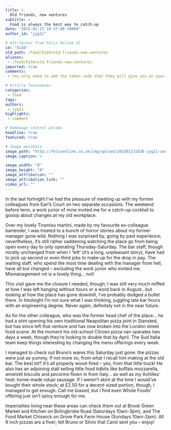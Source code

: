 ```yaml
---
title: >
  Old friends, new ventures
subtitle: >
  Food is always the best way to catch-up
date: "2015-01-23 18:37:09 +0000"
author_id: "jyg11"

# Attributes from Felix Online V1
id: "5144"
old_path: /food/5144/old-friends-new-ventures
aliases:
 - /food/5144/old-friends-new-ventures
imported: true
comments:
 - You only need to add the token code that they will give you on your website pages or post You can write a post like how I did and thats all

# Article Taxonomies
categories:
 - food
tags:
authors:
 - jyg11
highlights:
 - comment

# Homepage control params
headline: true
featured: true

# Image metadata
image_path: "http://felixonline.co.uk/img/upload/201501231836-jyg11-unnamed-4.jpg"
image_caption: >

image_width: "0"
image_height: "0"
image_attribution: ""
image_attribution_link: ""
video_url: ""
---
```


In the last fortnight I’ve had the pleasure of meeting up with my former colleagues from Earl’s Court on two separate occasions. The weekend before term, a work junior of mine invited me for a catch-up cocktail to gossip about changes at my old workplace.

Over my lovely Tiramisu martini, made by my favourite ex-colleague bartender, I was treated to a bunch of horror stories about my former manager gone wild. Nothing I was surprised by, going by past experience; nevertheless, it’s still rather saddening watching the place go from being open every day to only operating Thursday-Saturday. The bar staff, though mostly unchanged from when I ‘left’ (it’s a long, unpleasant story), have had to pick up second or even third jobs to make up for the drop in pay. The waiting staff, who spend the most time dealing with the manager from hell, have all but changed – excluding the work junior who invited me. Mismanagement rot is a lovely thing... not!

This visit gave me the closure I needed, though; I was still very much miffed at how I was left hanging without hours or a word back in August...but looking at how the place has gone downhill, I’ve probably dodged a bullet there. In hindsight I’m not sure what I was thinking, juggling late bar hours with an engineering degree. Never again, definitely not in the near future.

As for the other colleague, who was the former head chef of the place... he had a stint opening his own traditional Neapolitan pizza joint in Stansted, but has since left that venture and has now broken into the London street food scene. At the moment his old-school Citroen pizza van operates two days a week, though they’re looking to double that by April. The Sud Italia team keep things interesting by changing the menu offerings every week.

I managed to check out Bruno’s wares this Saturday just gone: the pizzas were just as yummy, if not more so, from what I recall him making at the old bar. The best bit? It’s all properly wood-fired – yes, from that little truck! He also has an adjoining stall selling little food tidbits like buffalo mozzarella, _amaretti_ biscuits and _pecorino_ flown in from Italy... as well as my Achilles’ heel: home-made _nduja_ sausage. If I weren’t skint at the time I would’ve bought their whole stock; at £2.50 for a decent-sized portion, though, I managed to get enough. Call me biased, but I find even Whole Foods’ offering just isn’t spicy enough for me.

Imperialites living near these areas can check them out at Brook Green Market and Kitchen on Bolingbroke Road (Saturdays 10am-3pm), and The Food Market Chiswick on Grove Park Farm House (Sundays 10am-2pm). All 9 inch pizzas are a fiver; tell Bruno or Silvio that Carol sent you – enjoy!
